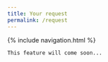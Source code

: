 ```yaml
---
title: Your request
permalink: /request
---
```

{% include navigation.html %}

~~~
This feature will come soon...
~~~